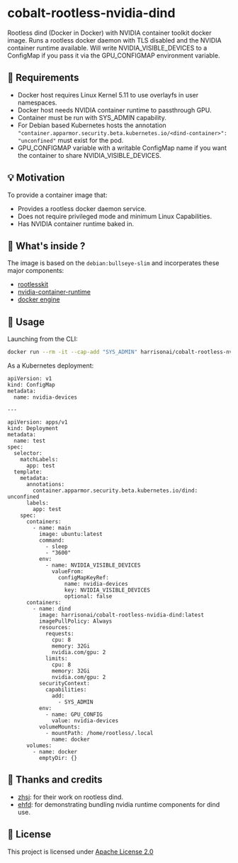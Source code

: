 # cobalt-rootless-nvidia-dind

Rootless dind (Docker in Docker) with NVIDIA container toolkit docker image. Runs a rootless docker daemon with TLS disabled and the NVIDIA container runtime available. Will write NVIDIA_VISIBLE_DEVICES to a ConfigMap if you pass it via the GPU_CONFIGMAP environment variable.

## 📖 Requirements

- Docker host requires Linux Kernel 5.11 to use overlayfs in user namespaces.
- Docker host needs NVIDIA container runtime to passthrough GPU.
- Container must be run with SYS_ADMIN capability.
- For Debian based Kubernetes hosts the annotation `"container.apparmor.security.beta.kubernetes.io/<dind-container>": "unconfined"` must exist for the pod.
- GPU_CONFIGMAP variable with a writable ConfigMap name if you want the container to share NVIDIA_VISIBLE_DEVICES.

## 💡 Motivation

To provide a container image that:

- Provides a rootless docker daemon service.
- Does not require privileged mode and minimum Linux Capabilities.
- Has NVIDIA container runtime baked in.

## 🔧 What's inside ?

The image is based on the `debian:bullseye-slim` and incorperates these major components:

* [rootlesskit](https://github.com/rootless-containers/rootlesskit)
* [nvidia-container-runtime](https://github.com/NVIDIA/nvidia-container-runtime)
* [docker engine](https://github.com/docker/engine)

## 🚀 Usage

Launching from the CLI:

```bash
docker run --rm -it --cap-add "SYS_ADMIN" harrisonai/cobalt-rootless-nvidia-dind
```

As a Kubernetes deployment:

```
apiVersion: v1
kind: ConfigMap
metadata:
  name: nvidia-devices

---

apiVersion: apps/v1
kind: Deployment
metadata:
  name: test
spec:
  selector:
    matchLabels:
      app: test
  template:
    metadata:
      annotations:
        container.apparmor.security.beta.kubernetes.io/dind: unconfined
      labels:
        app: test
    spec:
      containers:
        - name: main
          image: ubuntu:latest
          command:
            - sleep
            - "3600"
          env:
            - name: NVIDIA_VISIBLE_DEVICES
              valueFrom:
                configMapKeyRef:
                  name: nvidia-devices
                  key: NVIDIA_VISIBLE_DEVICES
                  optional: false  
      containers:
        - name: dind
          image: harrisonai/cobalt-rootless-nvidia-dind:latest
          imagePullPolicy: Always
          resources:
            requests:
              cpu: 8
              memory: 32Gi
              nvidia.com/gpu: 2
            limits:
              cpu: 8
              memory: 32Gi
              nvidia.com/gpu: 2
          securityContext:
            capabilities:
              add:
                - SYS_ADMIN
          env:
            - name: GPU_CONFIG
              value: nvidia-devices
          volumeMounts:
            - mountPath: /home/rootless/.local
              name: docker
      volumes:
        - name: docker
          emptyDir: {}
```

## 🙏 Thanks and credits

- [zhsj](https://github.com/zhsj): for their work on rootless dind.
- [ehfd](https://github.com/ehfd): for demonstrating bundling nvidia runtime components for dind use. 

## 🔑 License
This project is licensed under [Apache License 2.0](https://raw.githubusercontent.com/harrison-ai/harrison-ai-terraform-docker/master/LICENSE)


